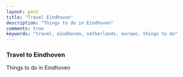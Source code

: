 ```yaml
---
layout: post
title: "Travel Eindhoven"
description: "Things to do in Eindhoven"
comments: true
keywords: "travel, eindhoven, netherlands, europe, things to do"
---
```


### Travel to Eindhoven

Things to do in Eindhoven